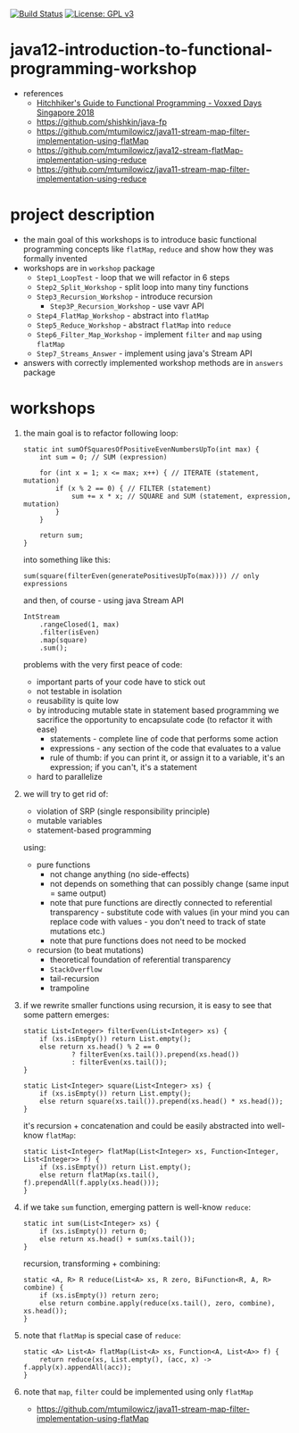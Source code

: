 [![Build Status](https://travis-ci.com/mtumilowicz/java12-introduction-to-functional-programming-workshop.svg?branch=master)](https://travis-ci.com/mtumilowicz/java12-introduction-to-functional-programming-workshop)
[![License: GPL v3](https://img.shields.io/badge/License-GPLv3-blue.svg)](https://www.gnu.org/licenses/gpl-3.0)
# java12-introduction-to-functional-programming-workshop
* references
   * [Hitchhiker's Guide to Functional Programming - Voxxed Days Singapore 2018](https://www.youtube.com/watch?v=9RGVDdE5QjI)
   * https://github.com/shishkin/java-fp
   * https://github.com/mtumilowicz/java11-stream-map-filter-implementation-using-flatMap
   * https://github.com/mtumilowicz/java12-stream-flatMap-implementation-using-reduce
   * https://github.com/mtumilowicz/java11-stream-map-filter-implementation-using-reduce

# project description
* the main goal of this workshops is to introduce basic functional programming concepts like
`flatMap`, `reduce` and show how they was formally invented
* workshops are in `workshop` package
    * `Step1_LoopTest` - loop that we will refactor in 6 steps
    * `Step2_Split_Workshop` - split loop into many tiny functions
    * `Step3_Recursion_Workshop` - introduce recursion
        * `Step3P_Recursion_Workshop` - use vavr API
    * `Step4_FlatMap_Workshop` - abstract into `flatMap`
    * `Step5_Reduce_Workshop` - abstract `flatMap` into `reduce`
    * `Step6_Filter_Map_Workshop` - implement `filter` and `map` using `flatMap`
    * `Step7_Streams_Answer` - implement using java's Stream API
* answers with correctly implemented workshop methods are in 
`answers` package

# workshops
1. the main goal is to refactor following loop:
    ```
    static int sumOfSquaresOfPositiveEvenNumbersUpTo(int max) {
        int sum = 0; // SUM (expression)
    
        for (int x = 1; x <= max; x++) { // ITERATE (statement, mutation)
            if (x % 2 == 0) { // FILTER (statement)
                sum += x * x; // SQUARE and SUM (statement, expression, mutation)
            }
        }
    
        return sum;
    }
    ```
    into something like this:
    ```
    sum(square(filterEven(generatePositivesUpTo(max)))) // only expressions
    ```
    and then, of course - using java Stream API
    ```
    IntStream
        .rangeClosed(1, max)
        .filter(isEven)
        .map(square)
        .sum();
    ```
    problems with the very first peace of code:
    * important parts of your code have to stick out
    * not testable in isolation
    * reusability is quite low
    * by introducing mutable state in statement based programming
        we sacrifice the opportunity to encapsulate code (to refactor
        it with ease)
        * statements - complete line of code that performs some action
        * expressions - any section of the code that evaluates to a value
        * rule of thumb: if you can print it, or assign it to a variable, it's an expression; if you can't, 
        it's a statement
    * hard to parallelize
        
1. we will try to get rid of:
    * violation of SRP (single responsibility principle)
    * mutable variables
    * statement-based programming
    
    using:
    * pure functions
        * not change anything (no side-effects)
        * not depends on something that can possibly change (same input = same output)
        * note that pure functions are directly connected to referential transparency - substitute 
        code with values (in your mind you can replace code with values - you don't
        need to track of state mutations etc.)
        * note that pure functions does not need to be mocked
    * recursion (to beat mutations)
        * theoretical foundation of referential transparency
        * `StackOverflow`
        * tail-recursion
        * trampoline
1. if we rewrite smaller functions using recursion, it is easy to see that some pattern emerges:
    ```
    static List<Integer> filterEven(List<Integer> xs) {
        if (xs.isEmpty()) return List.empty();
        else return xs.head() % 2 == 0
                ? filterEven(xs.tail()).prepend(xs.head())
                : filterEven(xs.tail());
    }
    
    static List<Integer> square(List<Integer> xs) {
        if (xs.isEmpty()) return List.empty();
        else return square(xs.tail()).prepend(xs.head() * xs.head());
    }
    ```
    it's recursion + concatenation and could be easily abstracted into well-know `flatMap`:
    ```
    static List<Integer> flatMap(List<Integer> xs, Function<Integer, List<Integer>> f) {
        if (xs.isEmpty()) return List.empty();
        else return flatMap(xs.tail(), f).prependAll(f.apply(xs.head()));
    }
    ```
1. if we take `sum` function, emerging pattern is well-know `reduce`:
    ```
    static int sum(List<Integer> xs) {
        if (xs.isEmpty()) return 0;
        else return xs.head() + sum(xs.tail());
    }
    ```
    recursion, transforming + combining:
    ```
    static <A, R> R reduce(List<A> xs, R zero, BiFunction<R, A, R> combine) {
        if (xs.isEmpty()) return zero;
        else return combine.apply(reduce(xs.tail(), zero, combine), xs.head());
    }
    ```
1. note that `flatMap` is special case of `reduce`:
    ```
    static <A> List<A> flatMap(List<A> xs, Function<A, List<A>> f) {
        return reduce(xs, List.empty(), (acc, x) -> f.apply(x).appendAll(acc));
    }
    ```
1. note that `map`, `filter` could be implemented using only `flatMap`
    * https://github.com/mtumilowicz/java11-stream-map-filter-implementation-using-flatMap
